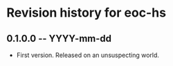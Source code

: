 # Revision history for eoc-hs

## 0.1.0.0 -- YYYY-mm-dd

* First version. Released on an unsuspecting world.
